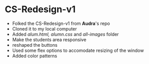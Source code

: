 # CS-Redesign-v1
- Folked the CS-Redesign-v1 from **Audra**'s repo
- Cloned it to my local computer
- Added *alum.html, alumn.css* and *all-images* folder
- Make the students area responsive
- reshaped the buttons
- Used some flex options to accomodate resizing of the window
- Added color patterns